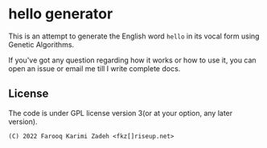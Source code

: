 # hello generator

This is an attempt to generate the English word `hello` in its vocal form using Genetic Algorithms.


If you've got any question regarding how it works or how to use it, you can open an issue or email me till I write complete docs.

## License

The code is under GPL license version 3(or at your option, any later version).

`(C) 2022 Farooq Karimi Zadeh <fkz[]riseup.net>`
